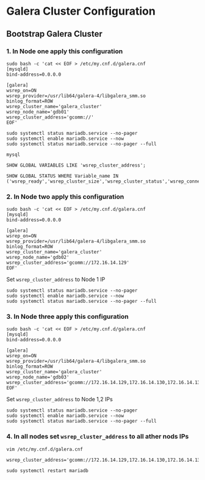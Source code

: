 # Galera Cluster Configuration

<!-- ## 5. Configure the MariaDB for Galera Clustering

Edit the /etc/my.cnf.d/galera.cnf

```
cat << EOF >> /etc/my.cnf.d/galera.cnf
[mysqld]
datadir=/var/lib/mysql
socket=/var/lib/mysql/mysql.sock
user=mysql
binlog_format=ROW
bind-address=0.0.0.0
default_storage_engine=innodb
innodb_autoinc_lock_mode=2
innodb_flush_log_at_trx_commit=0
innodb_buffer_pool_size=122M
wsrep_provider=/usr/lib/libgalera_smm.so
wsrep_provider_options="gcache.size=300M; gcache.page_size=300M"
wsrep_cluster_name="example_cluster"
wsrep_cluster_address="gcomm://IP.node1,IP.node2,IP.node3"
wsrep_sst_method=rsync

[mysql_safe]
log-error=/var/log/mysqld.log
pid-file=/var/run/mysqld/mysqld.pid
```
-->

## Bootstrap Galera Cluster

### 1. In Node one apply this configuration
```
sudo bash -c 'cat << EOF > /etc/my.cnf.d/galera.cnf
[mysqld]
bind-address=0.0.0.0

[galera]
wsrep_on=ON
wsrep_provider=/usr/lib64/galera-4/libgalera_smm.so 
binlog_format=ROW 
wsrep_cluster_name='galera_cluster' 
wsrep_node_name='gdb01' 
wsrep_cluster_address='gcomm://'
EOF'
```

```
sudo systemctl status mariadb.service --no-pager
sudo systemctl enable mariadb.service --now
sudo systemctl status mariadb.service --no-pager --full
```


```
mysql
```

```
SHOW GLOBAL VARIABLES LIKE 'wsrep_cluster_address';
```

```
SHOW GLOBAL STATUS WHERE Variable_name IN ('wsrep_ready','wsrep_cluster_size','wsrep_cluster_status','wsrep_connected');
```

### 2. In Node two apply this configuration 

```
sudo bash -c 'cat << EOF > /etc/my.cnf.d/galera.cnf
[mysqld]
bind-address=0.0.0.0

[galera]
wsrep_on=ON
wsrep_provider=/usr/lib64/galera-4/libgalera_smm.so 
binlog_format=ROW 
wsrep_cluster_name='galera_cluster' 
wsrep_node_name='gdb02' 
wsrep_cluster_address='gcomm://172.16.14.129'
EOF'
```
Set `wsrep_cluster_address` to Node 1 IP

```
sudo systemctl status mariadb.service --no-pager
sudo systemctl enable mariadb.service --now
sudo systemctl status mariadb.service --no-pager --full
```

### 3. In Node three apply this configuration 

```
sudo bash -c 'cat << EOF > /etc/my.cnf.d/galera.cnf
[mysqld]
bind-address=0.0.0.0

[galera]
wsrep_on=ON
wsrep_provider=/usr/lib64/galera-4/libgalera_smm.so 
binlog_format=ROW 
wsrep_cluster_name='galera_cluster' 
wsrep_node_name='gdb03' 
wsrep_cluster_address='gcomm://172.16.14.129,172.16.14.130,172.16.14.131'
EOF'
```
Set `wsrep_cluster_address` to Node 1,2 IPs

```
sudo systemctl status mariadb.service --no-pager
sudo systemctl enable mariadb.service --now
sudo systemctl status mariadb.service --no-pager --full
```

### 4. In all nodes set `wsrep_cluster_address` to all ather nods IPs

`vim /etc/my.cnf.d/galera.cnf`
```
wsrep_cluster_address='gcomm://172.16.14.129,172.16.14.130,172.16.14.131'
```

```
sudo systemctl restart mariadb
```